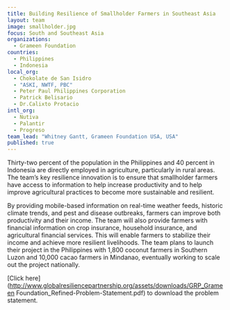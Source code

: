 ```yaml
---
title: Building Resilience of Smallholder Farmers in Southeast Asia
layout: team
image: smallholder.jpg
focus: South and Southeast Asia
organizations: 
  - Grameen Foundation
countries: 
  - Philippines
  - Indonesia
local_org: 
  - Chokolate de San Isidro
  - "ASKI, NWTF, PBC"
  - Peter Paul Philippines Corporation
  - Patrick Belisario
  - Dr.Calixto Protacio
intl_org: 
  - Nutiva
  - Palantir
  - Progreso
team_lead: "Whitney Gantt, Grameen Foundation USA, USA"
published: true
---
```


Thirty-two percent of the population in the Philippines and 40 percent in Indonesia are directly employed in agriculture, particularly in rural areas. The team’s key resilience innovation is to ensure that smallholder farmers have access to information to help increase productivity and to help improve agricultural practices to become more sustainable and resilient.

By providing mobile-based information on real-time weather feeds, historic climate trends, and pest and disease outbreaks, farmers can improve both productivity and their income. The team will also provide farmers with financial information on crop insurance, household insurance, and agricultural financial services. This will enable farmers to stabilize their income and achieve more resilient livelihoods.  The team plans to launch their project in the Philippines with 1,800 coconut farmers in Southern Luzon and 10,000 cacao farmers in Mindanao, eventually working to scale out the project nationally.

[Click here](http://www.globalresiliencepartnership.org/assets/downloads/GRP_Grameen Foundation_Refined-Problem-Statement.pdf) to download the problem statement.